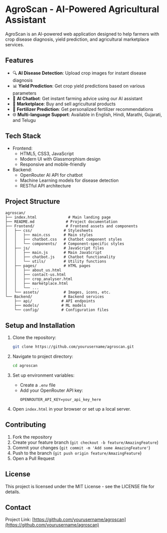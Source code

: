 # AgroScan - AI-Powered Agricultural Assistant

AgroScan is an AI-powered web application designed to help farmers with crop disease diagnosis, yield prediction, and agricultural marketplace services.

## Features

- 🔍 **AI Disease Detection**: Upload crop images for instant disease diagnosis
- 📊 **Yield Prediction**: Get crop yield predictions based on various parameters
- 🤖 **AI Chatbot**: Get instant farming advice using our AI assistant
- 🛒 **Marketplace**: Buy and sell agricultural products
- 🧪 **Fertilizer Prediction**: Get personalized fertilizer recommendations
- 🌐 **Multi-language Support**: Available in English, Hindi, Marathi, Gujarati, and Telugu

## Tech Stack

- Frontend:
  - HTML5, CSS3, JavaScript
  - Modern UI with Glassmorphism design
  - Responsive and mobile-friendly
- Backend:
  - OpenRouter AI API for chatbot
  - Machine Learning models for disease detection
  - RESTful API architecture

## Project Structure

```
agroscan/
├── index.html              # Main landing page
├── README.md              # Project documentation
├── Frontend/              # Frontend assets and components
│   ├── css/              # Stylesheets
│   │   ├── main.css      # Main styles
│   │   ├── chatbot.css   # Chatbot component styles
│   │   └── components/   # Component-specific styles
│   ├── js/               # JavaScript files
│   │   ├── main.js       # Main JavaScript
│   │   ├── chatbot.js    # Chatbot functionality
│   │   └── utils/        # Utility functions
│   ├── pages/            # HTML pages
│   │   ├── about_us.html
│   │   ├── contact-us.html
│   │   ├── crop_analyser.html
│   │   ├── marketplace.html
│   │   └── ...
│   └── assets/           # Images, icons, etc.
└── Backend/              # Backend services
    ├── api/             # API endpoints
    ├── models/          # ML models
    └── config/          # Configuration files
```

## Setup and Installation

1. Clone the repository:
   ```bash
   git clone https://github.com/yourusername/agroscan.git
   ```

2. Navigate to project directory:
   ```bash
   cd agroscan
   ```

3. Set up environment variables:
   - Create a `.env` file
   - Add your OpenRouter API key:
     ```
     OPENROUTER_API_KEY=your_api_key_here
     ```

4. Open `index.html` in your browser or set up a local server.

## Contributing

1. Fork the repository
2. Create your feature branch (`git checkout -b feature/AmazingFeature`)
3. Commit your changes (`git commit -m 'Add some AmazingFeature'`)
4. Push to the branch (`git push origin feature/AmazingFeature`)
5. Open a Pull Request

## License

This project is licensed under the MIT License - see the LICENSE file for details.

## Contact

Project Link: [https://github.com/yourusername/agroscan](https://github.com/yourusername/agroscan) 
